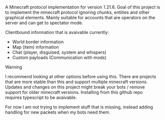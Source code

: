 A Minecraft protocol implementation for version 1.21.6. Goal of this project is to implement the minecraft protocol ignoring chunks, entities and other graphical elements. Mainly suitable for accounts that are operators on the server and can get to spectator mode.

Clientbound information that is avaivable currently:
- World border information
- Map (item) information
- Chat (player, disguised, system and whispers)
- Custom payloads (Communication with mods)

> [!WARNING]
> I recommend looking at other options before using this. There are projects that are more stable than this and support multiple minecraft versions. Updates and changes on this project might break your bots / remove support for older minecraft versions. Installing from this github repo requires typescript to be avaivable.
> 
> For now I am not trying to implement stuff that is missing, instead adding handling for new packets when my bots need them. 
